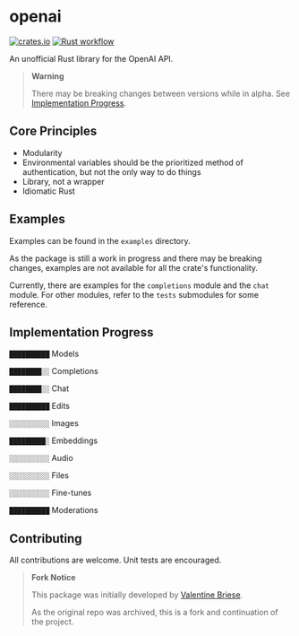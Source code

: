 # openai

[![crates.io](https://img.shields.io/crates/v/openai.svg)](https://crates.io/crates/openai/)
[![Rust workflow](https://github.com/rellfy/openai/actions/workflows/rust.yml/badge.svg)](https://github.com/rellfy/openai/actions/workflows/rust.yml)

An unofficial Rust library for the OpenAI API.

> **Warning**
>
> There may be breaking changes between versions while in alpha.
> See [Implementation Progress](#implementation-progress).

## Core Principles

- Modularity
- Environmental variables should be the prioritized method of authentication,
  but not the only way to do things
- Library, not a wrapper
- Idiomatic Rust

## Examples

Examples can be found in the `examples` directory.

As the package is still a work in progress and there may be breaking changes,
examples are not available for all the crate's functionality.

Currently, there are examples for the `completions` module and the `chat` module.
For other modules, refer to the `tests` submodules for some reference.

## Implementation Progress

`██████████` Models

`████████░░` Completions

`████████░░` Chat

`██████████` Edits

`░░░░░░░░░░` Images

`█████████░` Embeddings

`░░░░░░░░░░` Audio

`░░░░░░░░░░` Files

`░░░░░░░░░░` Fine-tunes

`██████████` Moderations

## Contributing

All contributions are welcome. Unit tests are encouraged.

> **Fork Notice**
>
> This package was initially developed by [Valentine Briese](https://github.com/valentinegb).
> 
> As the original repo was archived, this is a fork and continuation of the project.
